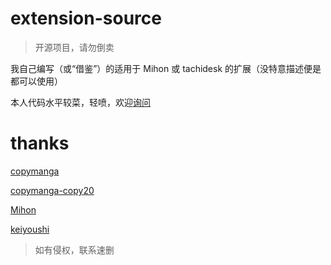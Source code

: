 # extension-source

> 开源项目，请勿倒卖

我自己编写（或“借鉴”）的适用于 Mihon 或 tachidesk 的扩展（没特意描述便是都可以使用）

本人代码水平较菜，轻喷，欢迎[询问](https://github.com/EdgeAtZero/extensions-source/issues)

# thanks

[copymanga](https://github.com/stevenyomi/copymanga)

[copymanga-copy20](https://github.com/LittleSurvival/copymanga-copy20)

[Mihon](https://github.com/mihonapp/mihon)

[keiyoushi](https://github.com/keiyoushi/extensions-source)

> 如有侵权，联系速删
